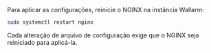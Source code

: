 Para aplicar as configurações, reinicie o NGINX na instância Wallarm:

``` bash
sudo systemctl restart nginx
```

Cada alteração de arquivo de configuração exige que o NGINX seja reiniciado para aplicá-la.